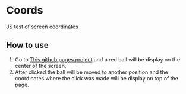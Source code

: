 # Coords

JS test of screen coordinates

## How to use

1. Go to [This github pages project](https://jos-cabrera.github.io/Coords) and a red ball will be display on the center of the screen.
2. After clicked the ball will be moved to another position and the coordinates where the click was made will be display on top of the page.

